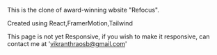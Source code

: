 This is the clone of award-winning wbsite "Refocus".

Created using React,FramerMotion,Tailwind

This page is not yet Responsive, if you wish to make it responsive, can contact me at 'vikranthraosb@gmail.com'
